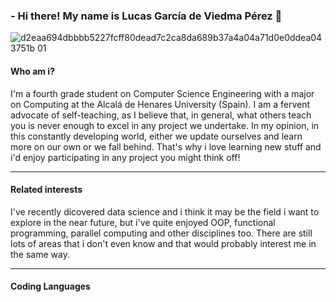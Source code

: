 ### - Hi there! My name is Lucas García de Viedma Pérez 👋
![d2eaa694dbbbb5227fcff80dead7c2ca8da689b37a4a04a71d0e0ddea043751b 01](https://user-images.githubusercontent.com/72617878/97785500-bd097700-1ba5-11eb-8751-46bbb4c0af08.png)
#### Who am i?
I'm a fourth grade student on Computer Science Engineering with a major on Computing at the Alcalá de Henares University (Spain). I am a fervent advocate of self-teaching, as I believe that, in general, what others teach you is never enough to excel in any project we undertake. In my opinion, in this constantly developing world, either we update ourselves and learn more on our own or we fall behind. That's why i love learning new stuff and i'd enjoy participating in any project you might think off! 
***
#### Related interests
I've recently dicovered data science and i think it may be the field i want to explore in the near future, but i've quite enjoyed OOP, functional programming, parallel computing and other disciplines too. There are still lots of areas that i don't even know and that would probably interest me in the same way.
***
#### Coding Languages

<!--
**Lucasgvdii/Lucasgvdii** is a ✨ _special_ ✨ repository because its `README.md` (this file) appears on your GitHub profile. 

Here are some ideas to get you started:

- 🔭 I’m currently working on ...
- 🌱 I’m currently learning ...
- 👯 I’m looking to collaborate on ...
- 🤔 I’m looking for help with ...
- 💬 Ask me about ...
- 📫 How to reach me: ...
- 😄 Pronouns: ...
- ⚡ Fun fact: ...
-->
